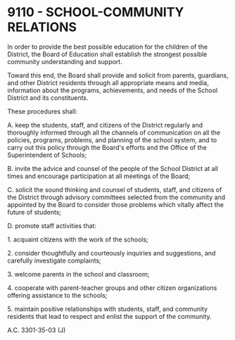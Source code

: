 9110 - SCHOOL-COMMUNITY RELATIONS
=================================

In order to provide the best possible education for the children of the
District, the Board of Education shall establish the strongest possible
community understanding and support.

Toward this end, the Board shall provide and solicit from parents,
guardians, and other District residents through all appropriate means
and media, information about the programs, achievements, and needs of
the School District and its constituents.

These procedures shall:

A. keep the students, staff, and citizens of the District regularly and
thoroughly informed through all the channels of communication on all the
policies, programs, problems, and planning of the school system, and to
carry out this policy through the Board's efforts and the Office of the
Superintendent of Schools;

B. invite the advice and counsel of the people of the School District at
all times and encourage participation at all meetings of the Board;

C. solicit the sound thinking and counsel of students, staff, and
citizens of the District through advisory committees selected from the
community and appointed by the Board to consider those problems which
vitally affect the future of students;

D. promote staff activities that:

​1. acquaint citizens with the work of the schools;

​2. consider thoughtfully and courteously inquiries and suggestions, and
carefully investigate complaints;

​3. welcome parents in the school and classroom;

​4. cooperate with parent-teacher groups and other citizen organizations
offering assistance to the schools;

​5. maintain positive relationships with students, staff, and community
residents that lead to respect and enlist the support of the community.

A.C. 3301-35-03 (J)
